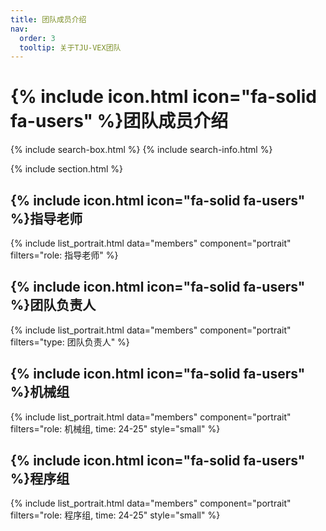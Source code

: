 ```yaml
---
title: 团队成员介绍
nav:
  order: 3
  tooltip: 关于TJU-VEX团队
---
```


# {% include icon.html icon="fa-solid fa-users" %}团队成员介绍
{% include search-box.html %}
{% include search-info.html %}

{% include section.html %}

## {% include icon.html icon="fa-solid fa-users" %}指导老师

{% include list_portrait.html data="members" component="portrait" filters="role: 指导老师" %}
## {% include icon.html icon="fa-solid fa-users" %}团队负责人

{% include list_portrait.html data="members" component="portrait" filters="type: 团队负责人" %}
## {% include icon.html icon="fa-solid fa-users" %}机械组
  
{% include list_portrait.html data="members" component="portrait" filters="role: 机械组, time: 24-25" style="small" %}
## {% include icon.html icon="fa-solid fa-users" %}程序组
  
{% include list_portrait.html data="members" component="portrait" filters="role: 程序组, time: 24-25" style="small" %}